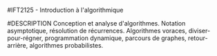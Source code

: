 #IFT2125 - Introduction à l'algorithmique

#DESCRIPTION
Conception et analyse d'algorithmes. Notation asymptotique, résolution de récurrences. Algorithmes voraces, diviser-pour-régner, programmation dynamique, parcours de graphes, retour-arrière, algorithmes probabilistes.
